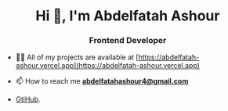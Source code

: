 <h1 align="center">Hi 👋, I'm Abdelfatah Ashour</h1>
<h3 align="center">Frontend Developer</h3>

- 👨‍💻 All of my projects are available at [https://abdelfatah-ashour.vercel.app](https://abdelfatah-ashour.vercel.app)

- 📫 How to reach me **abdelfatahashour4@gmail.com**

- [GtiHub](https://github.com/abdelfatah-ashour).
